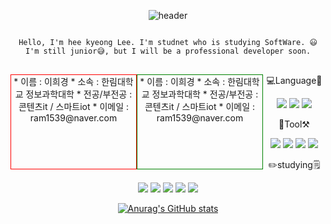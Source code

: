 

<div align=center>
  
![header](https://capsule-render.vercel.app/api?type=waving&color=timeAuto&height=300&section=header&text=This%20is%20HK&fontSize=30)


<pre>
<code>
Hello, I'm hee kyeong Lee. I'm studnet who is studying SoftWare. 😃
I'm still junior😅, but I will be a professional developer soon.
</code>
</pre>

  
<div style="width:200px; height:150px; border:1px solid red; float:left;">
* 이름 : 이희경
* 소속 : 한림대학교 정보과학대학
* 전공/부전공 : 콘텐츠it / 스마트iot
* 이메일 : ram1539@naver.com
</div>
<div style="width:200px; height:150px; border:1px solid green; float:left;">
* 이름 : 이희경
* 소속 : 한림대학교 정보과학대학
* 전공/부전공 : 콘텐츠it / 스마트iot
* 이메일 : ram1539@naver.com
</div>

  
  
  
💻Language📓

<img src="https://img.shields.io/badge/JAVA-007396?style=flat-square&logo=Java&logoColor=white"/> <img src="https://img.shields.io/badge/C++-00599C?style=flat-square&logo=c++&logoColor=white"/> <img src="https://img.shields.io/badge/Python-FFCA28?style=flat-square&logo=python&logoColor=white"/>


🧰Tool⚒️

<img src="https://img.shields.io/badge/VScode-007ACC?style=flat-square&logo=visualstudiocode&logoColor=white"/> <img src="https://img.shields.io/badge/Eclipse-2C2255?style=flat-square&logo=eclipse&logoColor=white"/> <img src="https://img.shields.io/badge/UnityEngine-9B9B9B?style=flat-square&logo=unity&logoColor=white"/> <img src="https://img.shields.io/badge/GitHub-181717?style=flat-square&logo=github&logoColor=white"/>


✏️studying🗒️
  
<img src="https://img.shields.io/badge/자료구조-yellowgreen?style=flat-square&logo=&logoColor="/> <img src="https://img.shields.io/badge/알고리즘-red?style=flat-square&logo=&logoColor="/> <img src="https://img.shields.io/badge/컴퓨터구조-ff6984?style=flat-square&logo=&logoColor="/> <img src="https://img.shields.io/badge/계산이론-FC6D26?style=flat-square&logo=&logoColor="/> <img src="https://img.shields.io/badge/신호와%20시스템-00A98F?style=flat-square&logo=&logoColor="/>

  
  
 [![Anurag's GitHub stats](https://github-readme-stats.vercel.app/api?mmm5910=anuraghazra)](https://github.com/anuraghazra/github-readme-stats) 
  
</div>
